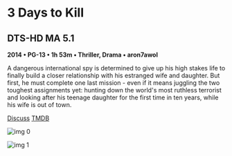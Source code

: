 # 3 Days to Kill

## DTS-HD MA 5.1

**2014 • PG-13 • 1h 53m • Thriller, Drama • aron7awol**

A dangerous international spy is determined to give up his high stakes life to finally build a closer relationship with his estranged wife and daughter. But first, he must complete one last mission - even if it means juggling the two toughest assignments yet: hunting down the world's most ruthless terrorist and looking after his teenage daughter for the first time in ten years, while his wife is out of town.

[Discuss](https://www.avsforum.com/threads/bass-eq-for-filtered-movies.2995212/post-57157652)  [TMDB](192102)

![img 0](https://i.imgur.com/ph8Yyn5.jpg)

![img 1](https://i.imgur.com/oJWQZX8.jpg)

